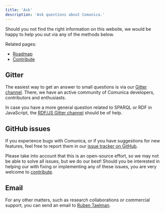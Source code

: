 ```yaml
---
title: 'Ask'
description: 'Ask questions about Comunica.'
---
```


Should you not find the right information on this website,
we would be happy to help you out via any of the methods below.

Related pages:
* [Roadmap](/roadmap/)
* [Contribute](/contribute/)

## Gitter

The easiest way to get an answer to small questions is via our [Gitter channel](https://gitter.im/comunica/Lobby).
There, we have an active community of Comunica developers, contributors and enthusiasts.

In case you have a more general question related to SPARQL or RDF in JavaScript,
the [RDF/JS Gitter channel](https://gitter.im/rdfjs/public) should be of help.

## GitHub issues

If you experience bugs with Comunica, or if you have suggestions for new features,
feel free to report them in our [issue tracker on GitHub](https://github.com/comunica/comunica/issues).

Please take into account that this is an open-source effort,
so we may not be able to solve all issues, but we do our best!
Should you be interested in helping our with fixing or implementing any of these issues,
you are very welcome to [contribute](contribute/). 

## Email

For any other matters, such as research collaborations or commercial support, you can send an email to [Ruben Taelman](mailto:ruben.taelman@ugent.be).
